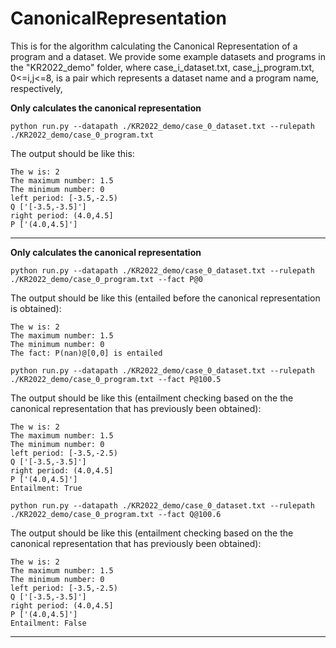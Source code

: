 # CanonicalRepresentation
This is for the algorithm calculating the Canonical Representation
of a program and a dataset.
We provide some example datasets and programs in the "KR2022_demo" folder, 
where case_i_dataset.txt, case_j_program.txt, 0<=i,j<=8, is a pair which represents a dataset name and 
a program name, respectively,


**Only calculates the canonical representation**

```shell 
python run.py --datapath ./KR2022_demo/case_0_dataset.txt --rulepath ./KR2022_demo/case_0_program.txt
```
The output should be like this:
```
The w is: 2
The maximum number: 1.5
The minimum number: 0
left period: [-3.5,-2.5)
Q ['[-3.5,-3.5]']
right period: (4.0,4.5]
P ['(4.0,4.5]']
```
--------------------------------------------------------------------------------



**Only calculates the canonical representation**

```shell 
python run.py --datapath ./KR2022_demo/case_0_dataset.txt --rulepath ./KR2022_demo/case_0_program.txt --fact P@0
```
The output should be like this (entailed before the canonical representation is obtained):
```
The w is: 2
The maximum number: 1.5
The minimum number: 0
The fact: P(nan)@[0,0] is entailed

```
```
python run.py --datapath ./KR2022_demo/case_0_dataset.txt --rulepath ./KR2022_demo/case_0_program.txt --fact P@100.5
```

The output should be like this (entailment checking based on the the canonical representation that has previously been obtained):
```
The w is: 2
The maximum number: 1.5
The minimum number: 0
left period: [-3.5,-2.5)
Q ['[-3.5,-3.5]']
right period: (4.0,4.5]
P ['(4.0,4.5]']
Entailment: True
```

```
python run.py --datapath ./KR2022_demo/case_0_dataset.txt --rulepath ./KR2022_demo/case_0_program.txt --fact Q@100.6
```

The output should be like this (entailment checking based on the the canonical representation that has previously been obtained):
```
The w is: 2
The maximum number: 1.5
The minimum number: 0
left period: [-3.5,-2.5)
Q ['[-3.5,-3.5]']
right period: (4.0,4.5]
P ['(4.0,4.5]']
Entailment: False
```

--------------------------------------------------------------------------------

